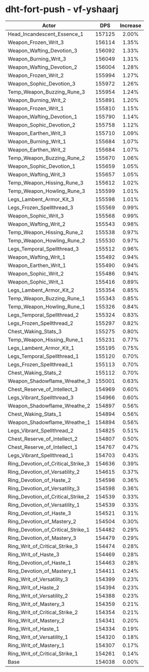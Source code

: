 # dht-fort-push - vf-yshaarj
| Actor | DPS | Increase |
|---|:---:|:---:|
|Head_Incandescent_Essence_1|157125|2.00%|
|Weapon_Frozen_Writ_3|156114|1.35%|
|Weapon_Wafting_Devotion_3|156092|1.33%|
|Weapon_Burning_Writ_3|156049|1.31%|
|Weapon_Wafting_Devotion_2|156004|1.28%|
|Weapon_Frozen_Writ_2|155994|1.27%|
|Weapon_Sophic_Devotion_3|155972|1.26%|
|Temp_Weapon_Buzzing_Rune_3|155954|1.24%|
|Weapon_Burning_Writ_2|155891|1.20%|
|Weapon_Frozen_Writ_1|155810|1.15%|
|Weapon_Wafting_Devotion_1|155790|1.14%|
|Weapon_Sophic_Devotion_2|155758|1.12%|
|Weapon_Earthen_Writ_3|155710|1.09%|
|Weapon_Burning_Writ_1|155684|1.07%|
|Weapon_Earthen_Writ_2|155684|1.07%|
|Temp_Weapon_Buzzing_Rune_2|155670|1.06%|
|Weapon_Sophic_Devotion_1|155659|1.05%|
|Weapon_Wafting_Writ_3|155657|1.05%|
|Temp_Weapon_Hissing_Rune_3|155612|1.02%|
|Temp_Weapon_Howling_Rune_3|155599|1.01%|
|Legs_Lambent_Armor_Kit_3|155598|1.01%|
|Legs_Frozen_Spellthread_3|155569|0.99%|
|Weapon_Sophic_Writ_3|155568|0.99%|
|Weapon_Wafting_Writ_2|155543|0.98%|
|Temp_Weapon_Hissing_Rune_2|155538|0.97%|
|Temp_Weapon_Howling_Rune_2|155530|0.97%|
|Legs_Temporal_Spellthread_3|155512|0.96%|
|Weapon_Wafting_Writ_1|155492|0.94%|
|Weapon_Earthen_Writ_1|155490|0.94%|
|Weapon_Sophic_Writ_2|155486|0.94%|
|Weapon_Sophic_Writ_1|155416|0.89%|
|Legs_Lambent_Armor_Kit_2|155354|0.85%|
|Temp_Weapon_Buzzing_Rune_1|155343|0.85%|
|Temp_Weapon_Howling_Rune_1|155326|0.84%|
|Legs_Temporal_Spellthread_2|155324|0.83%|
|Legs_Frozen_Spellthread_2|155297|0.82%|
|Chest_Waking_Stats_3|155275|0.80%|
|Temp_Weapon_Hissing_Rune_1|155231|0.77%|
|Legs_Lambent_Armor_Kit_1|155195|0.75%|
|Legs_Temporal_Spellthread_1|155120|0.70%|
|Legs_Frozen_Spellthread_1|155113|0.70%|
|Chest_Waking_Stats_2|155112|0.70%|
|Weapon_Shadowflame_Wreathe_3|155001|0.63%|
|Chest_Reserve_of_Intellect_3|154969|0.60%|
|Legs_Vibrant_Spellthread_3|154966|0.60%|
|Weapon_Shadowflame_Wreathe_2|154897|0.56%|
|Chest_Waking_Stats_1|154894|0.56%|
|Weapon_Shadowflame_Wreathe_1|154894|0.56%|
|Legs_Vibrant_Spellthread_2|154825|0.51%|
|Chest_Reserve_of_Intellect_2|154807|0.50%|
|Chest_Reserve_of_Intellect_1|154767|0.47%|
|Legs_Vibrant_Spellthread_1|154703|0.43%|
|Ring_Devotion_of_Critical_Strike_3|154636|0.39%|
|Ring_Devotion_of_Versatility_2|154615|0.37%|
|Ring_Devotion_of_Haste_2|154598|0.36%|
|Ring_Devotion_of_Versatility_3|154598|0.36%|
|Ring_Devotion_of_Critical_Strike_2|154539|0.33%|
|Ring_Devotion_of_Versatility_1|154539|0.33%|
|Ring_Devotion_of_Haste_3|154521|0.31%|
|Ring_Devotion_of_Mastery_2|154504|0.30%|
|Ring_Devotion_of_Critical_Strike_1|154482|0.29%|
|Ring_Devotion_of_Mastery_3|154479|0.29%|
|Ring_Writ_of_Critical_Strike_3|154474|0.28%|
|Ring_Writ_of_Haste_3|154469|0.28%|
|Ring_Devotion_of_Haste_1|154463|0.28%|
|Ring_Devotion_of_Mastery_1|154411|0.24%|
|Ring_Writ_of_Versatility_3|154399|0.23%|
|Ring_Writ_of_Haste_2|154394|0.23%|
|Ring_Writ_of_Versatility_2|154388|0.23%|
|Ring_Writ_of_Mastery_3|154359|0.21%|
|Ring_Writ_of_Critical_Strike_2|154354|0.21%|
|Ring_Writ_of_Mastery_2|154341|0.20%|
|Ring_Writ_of_Haste_1|154334|0.19%|
|Ring_Writ_of_Versatility_1|154320|0.18%|
|Ring_Writ_of_Mastery_1|154307|0.17%|
|Ring_Writ_of_Critical_Strike_1|154261|0.14%|
|Base|154038|0.00%|
